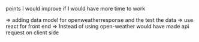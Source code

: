 points I would improve if I would have more time to work

 => adding data model for openweatherresponse and the test the data
 => use react for front end
 => Instead of using open-weather would have made api request on client side
